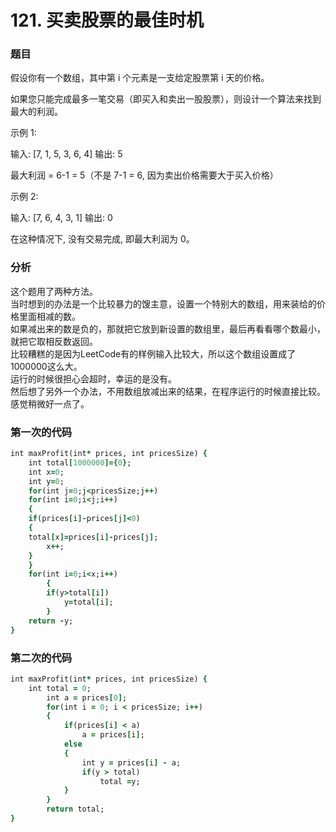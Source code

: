 # 121. 买卖股票的最佳时机
### 题目 
假设你有一个数组，其中第 i 个元素是一支给定股票第 i 天的价格。

如果您只能完成最多一笔交易（即买入和卖出一股股票），则设计一个算法来找到最大的利润。

示例 1:

输入: [7, 1, 5, 3, 6, 4]
输出: 5

最大利润 = 6-1 = 5（不是 7-1 = 6, 因为卖出价格需要大于买入价格）
 

示例 2:

输入: [7, 6, 4, 3, 1]
输出: 0

在这种情况下, 没有交易完成, 即最大利润为 0。
### 分析
这个题用了两种方法。  
当时想到的办法是一个比较暴力的馊主意，设置一个特别大的数组，用来装给的价格里面相减的数。  
如果减出来的数是负的，那就把它放到新设置的数组里，最后再看看哪个数最小，就把它取相反数返回。  
比较糟糕的是因为LeetCode有的样例输入比较大，所以这个数组设置成了1000000这么大。  
运行的时候很担心会超时，幸运的是没有。  
然后想了另外一个办法，不用数组放减出来的结果，在程序运行的时候直接比较。
感觉稍微好一点了。
### 第一次的代码
```ruby
int maxProfit(int* prices, int pricesSize) {
    int total[1000000]={0};
    int x=0;
    int y=0;
    for(int j=0;j<pricesSize;j++)
    for(int i=0;i<j;i++)
    {
    if(prices[i]-prices[j]<0)
    {
    total[x]=prices[i]-prices[j];
        x++;
    }
    }
    for(int i=0;i<x;i++)
        {
        if(y>total[i])
            y=total[i];
        }
    return -y;
}
```
### 第二次的代码
```ruby
int maxProfit(int* prices, int pricesSize) {
    int total = 0;  
        int a = prices[0];  
        for(int i = 0; i < pricesSize; i++)
        {  
            if(prices[i] < a)
                a = prices[i];  
            else
            { 
                int y = prices[i] - a;  
                if(y > total) 
                    total =y;   
            }  
        }  
        return total;  
}
```
